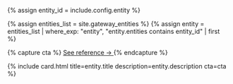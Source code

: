 {% assign entity_id = include.config.entity %}

{% assign entities_list = site.gateway_entities %}
{% assign entity = entities_list | where_exp: "entity", "entity.entities contains entity_id" | first %}

{% capture cta %}
    <a href="{{ entity.url }}">
    See reference &rarr;
    </a>
{% endcapture %}

{% include card.html title=entity.title description=entity.description cta=cta %}